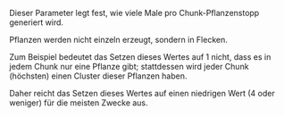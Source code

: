 Dieser Parameter legt fest, wie viele Male pro Chunk-Pflanzenstopp generiert wird.

Pflanzen werden nicht einzeln erzeugt, sondern in Flecken.

Zum Beispiel bedeutet das Setzen dieses Wertes auf 1 nicht, dass es in jedem Chunk nur eine Pflanze gibt; stattdessen wird jeder Chunk (höchsten) einen Cluster dieser Pflanzen haben.

Daher reicht das Setzen dieses Wertes auf einen niedrigen Wert (4 oder weniger) für die meisten Zwecke aus.